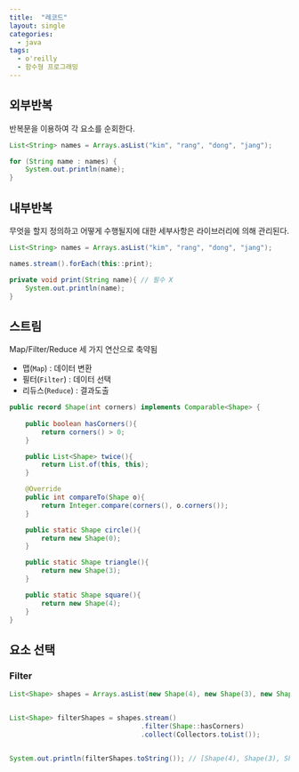 ```yaml
---
title:  "레코드"
layout: single
categories:
  - java
tags:
  - o'reilly
  - 함수형 프로그래밍
---
```


## 외부반복
반복문을 이용하여 각 요소를 순회한다.

```java
List<String> names = Arrays.asList("kim", "rang", "dong", "jang");

for (String name : names) {
    System.out.println(name);
}
```

## 내부반복
무엇을 할지 정의하고 어떻게 수행될지에 대한 세부사항은 라이브러리에 의해 관리된다.

```java
List<String> names = Arrays.asList("kim", "rang", "dong", "jang");

names.stream().forEach(this::print);

private void print(String name){ // 필수 X
    System.out.println(name);
}
```

## 스트림
Map/Filter/Reduce 세 가지 연산으로 축약됨

- 맵(`Map`) : 데이터 변환
- 필터(`Filter`) : 데이터 선택
- 리듀스(`Reduce`) : 결과도출


```java
public record Shape(int corners) implements Comparable<Shape> {
    
    public boolean hasCorners(){
        return corners() > 0;
    }

    public List<Shape> twice(){
        return List.of(this, this);
    }

    @Override
    public int compareTo(Shape o){
        return Integer.compare(corners(), o.corners());
    }

    public static Shape circle(){
        return new Shape(0);
    }

    public static Shape triangle(){
        return new Shape(3);
    }

    public static Shape square(){
        return new Shape(4);
    }
}
```

## 요소 선택
### Filter
```java
List<Shape> shapes = Arrays.asList(new Shape(4), new Shape(3), new Shape(3), new Shape(0), new Shape(4), new Shape(0));


List<Shape> filterShapes = shapes.stream()
                                 .filter(Shape::hasCorners)
                                 .collect(Collectors.toList());


System.out.println(filterShapes.toString()); // [Shape(4), Shape(3), Shape(3), Shape(4)]
```













